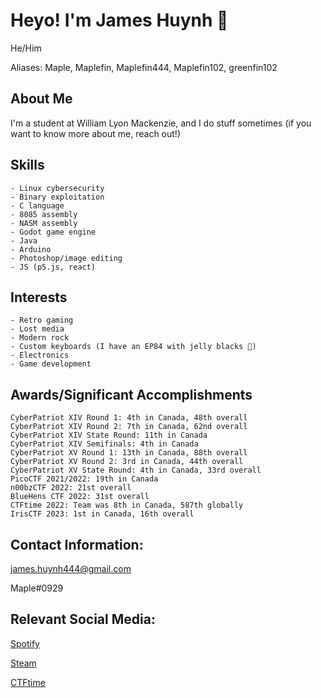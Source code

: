 # Heyo! I'm James Huynh 👋
He/Him

Aliases: Maple, Maplefin, Maplefin444, Maplefin102, greenfin102

## About Me
 
I'm a student at William Lyon Mackenzie, and I do stuff sometimes
(if you want to know more about me, reach out!)

## Skills
```
- Linux cybersecurity
- Binary exploitation
- C language
- 8085 assembly
- NASM assembly
- Godot game engine
- Java
- Arduino
- Photoshop/image editing
- JS (p5.js, react)
```
## Interests
```
- Retro gaming
- Lost media
- Modern rock
- Custom keyboards (I have an EP84 with jelly blacks 🙂)
- Electronics
- Game development
```

## Awards/Significant Accomplishments

```
CyberPatriot XIV Round 1: 4th in Canada, 48th overall
CyberPatriot XIV Round 2: 7th in Canada, 62nd overall
CyberPatriot XIV State Round: 11th in Canada
CyberPatriot XIV Semifinals: 4th in Canada
CyberPatriot XV Round 1: 13th in Canada, 88th overall
CyberPatriot XV Round 2: 3rd in Canada, 44th overall
CyberPatriot XV State Round: 4th in Canada, 33rd overall
PicoCTF 2021/2022: 19th in Canada
n00bzCTF 2022: 21st overall
BlueHens CTF 2022: 31st overall
CTFtime 2022: Team was 8th in Canada, 587th globally
IrisCTF 2023: 1st in Canada, 16th overall
```

## Contact Information:
james.huynh444@gmail.com

Maple#0929

## Relevant Social Media:
[Spotify](https://open.spotify.com/user/psqonnyomsh8gkqw09rj2ly5j)

[Steam](https://steamcommunity.com/profiles/76561198189481409)

[CTFtime](https://ctftime.org/user/132650)
